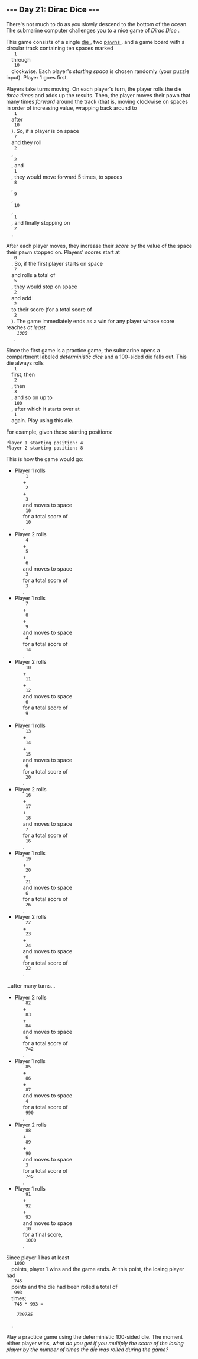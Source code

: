<article class="day-desc">
 <h2>
  --- Day 21: Dirac Dice ---
 </h2>
 <p>
  There's not much to do as you slowly descend to the bottom of the ocean. The submarine computer
  <span title="A STRANGE GAME.">
   challenges you to a nice game
  </span>
  of
  <em>
   Dirac Dice
  </em>
  .
 </p>
 <p>
  This game consists of a single
  <a href="https://en.wikipedia.org/wiki/Dice" target="_blank">
   die
  </a>
  , two
  <a href="https://en.wikipedia.org/wiki/Glossary_of_board_games#piece" target="_blank">
   pawns
  </a>
  , and a game board with a circular track containing ten spaces marked
  <code>
   1
  </code>
  through
  <code>
   10
  </code>
  clockwise. Each player's
  <em>
   starting space
  </em>
  is chosen randomly (your puzzle input). Player 1 goes first.
 </p>
 <p>
  Players take turns moving. On each player's turn, the player rolls the die
  <em>
   three times
  </em>
  and adds up the results. Then, the player moves their pawn that many times
  <em>
   forward
  </em>
  around the track (that is, moving clockwise on spaces in order of increasing value, wrapping back around to
  <code>
   1
  </code>
  after
  <code>
   10
  </code>
  ). So, if a player is on space
  <code>
   7
  </code>
  and they roll
  <code>
   2
  </code>
  ,
  <code>
   2
  </code>
  , and
  <code>
   1
  </code>
  , they would move forward 5 times, to spaces
  <code>
   8
  </code>
  ,
  <code>
   9
  </code>
  ,
  <code>
   10
  </code>
  ,
  <code>
   1
  </code>
  , and finally stopping on
  <code>
   2
  </code>
  .
 </p>
 <p>
  After each player moves, they increase their
  <em>
   score
  </em>
  by the value of the space their pawn stopped on. Players' scores start at
  <code>
   0
  </code>
  . So, if the first player starts on space
  <code>
   7
  </code>
  and rolls a total of
  <code>
   5
  </code>
  , they would stop on space
  <code>
   2
  </code>
  and add
  <code>
   2
  </code>
  to their score (for a total score of
  <code>
   2
  </code>
  ). The game immediately ends as a win for any player whose score reaches
  <em>
   at least
   <code>
    1000
   </code>
  </em>
  .
 </p>
 <p>
  Since the first game is a practice game, the submarine opens a compartment labeled
  <em>
   deterministic dice
  </em>
  and a 100-sided die falls out. This die always rolls
  <code>
   1
  </code>
  first, then
  <code>
   2
  </code>
  , then
  <code>
   3
  </code>
  , and so on up to
  <code>
   100
  </code>
  , after which it starts over at
  <code>
   1
  </code>
  again. Play using this die.
 </p>
 <p>
  For example, given these starting positions:
 </p>
 <pre><code>Player 1 starting position: 4
Player 2 starting position: 8
</code></pre>
 <p>
  This is how the game would go:
 </p>
 <ul>
  <li>
   Player 1 rolls
   <code>
    1
   </code>
   +
   <code>
    2
   </code>
   +
   <code>
    3
   </code>
   and moves to space
   <code>
    10
   </code>
   for a total score of
   <code>
    10
   </code>
   .
  </li>
  <li>
   Player 2 rolls
   <code>
    4
   </code>
   +
   <code>
    5
   </code>
   +
   <code>
    6
   </code>
   and moves to space
   <code>
    3
   </code>
   for a total score of
   <code>
    3
   </code>
   .
  </li>
  <li>
   Player 1 rolls
   <code>
    7
   </code>
   +
   <code>
    8
   </code>
   +
   <code>
    9
   </code>
   and moves to space
   <code>
    4
   </code>
   for a total score of
   <code>
    14
   </code>
   .
  </li>
  <li>
   Player 2 rolls
   <code>
    10
   </code>
   +
   <code>
    11
   </code>
   +
   <code>
    12
   </code>
   and moves to space
   <code>
    6
   </code>
   for a total score of
   <code>
    9
   </code>
   .
  </li>
  <li>
   Player 1 rolls
   <code>
    13
   </code>
   +
   <code>
    14
   </code>
   +
   <code>
    15
   </code>
   and moves to space
   <code>
    6
   </code>
   for a total score of
   <code>
    20
   </code>
   .
  </li>
  <li>
   Player 2 rolls
   <code>
    16
   </code>
   +
   <code>
    17
   </code>
   +
   <code>
    18
   </code>
   and moves to space
   <code>
    7
   </code>
   for a total score of
   <code>
    16
   </code>
   .
  </li>
  <li>
   Player 1 rolls
   <code>
    19
   </code>
   +
   <code>
    20
   </code>
   +
   <code>
    21
   </code>
   and moves to space
   <code>
    6
   </code>
   for a total score of
   <code>
    26
   </code>
   .
  </li>
  <li>
   Player 2 rolls
   <code>
    22
   </code>
   +
   <code>
    23
   </code>
   +
   <code>
    24
   </code>
   and moves to space
   <code>
    6
   </code>
   for a total score of
   <code>
    22
   </code>
   .
  </li>
 </ul>
 <p>
  ...after many turns...
 </p>
 <ul>
  <li>
   Player 2 rolls
   <code>
    82
   </code>
   +
   <code>
    83
   </code>
   +
   <code>
    84
   </code>
   and moves to space
   <code>
    6
   </code>
   for a total score of
   <code>
    742
   </code>
   .
  </li>
  <li>
   Player 1 rolls
   <code>
    85
   </code>
   +
   <code>
    86
   </code>
   +
   <code>
    87
   </code>
   and moves to space
   <code>
    4
   </code>
   for a total score of
   <code>
    990
   </code>
   .
  </li>
  <li>
   Player 2 rolls
   <code>
    88
   </code>
   +
   <code>
    89
   </code>
   +
   <code>
    90
   </code>
   and moves to space
   <code>
    3
   </code>
   for a total score of
   <code>
    745
   </code>
   .
  </li>
  <li>
   Player 1 rolls
   <code>
    91
   </code>
   +
   <code>
    92
   </code>
   +
   <code>
    93
   </code>
   and moves to space
   <code>
    10
   </code>
   for a final score,
   <code>
    1000
   </code>
   .
  </li>
 </ul>
 <p>
  Since player 1 has at least
  <code>
   1000
  </code>
  points, player 1 wins and the game ends. At this point, the losing player had
  <code>
   745
  </code>
  points and the die had been rolled a total of
  <code>
   993
  </code>
  times;
  <code>
   745 * 993 =
   <em>
    739785
   </em>
  </code>
  .
 </p>
 <p>
  Play a practice game using the deterministic 100-sided die. The moment either player wins,
  <em>
   what do you get if you multiply the score of the losing player by the number of times the die was rolled during the game?
  </em>
 </p>
</article>
